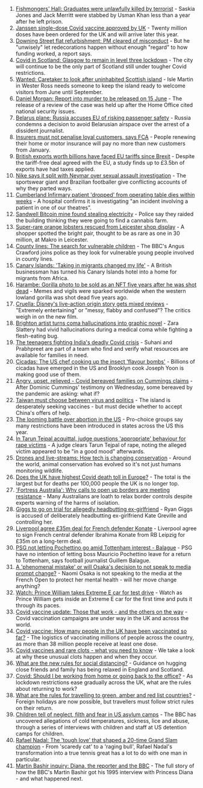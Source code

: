 1. [Fishmongers' Hall: Graduates were unlawfully killed by terrorist](https://www.bbc.co.uk/news/uk-england-london-57260509) - Saskia Jones and Jack Merritt were stabbed by Usman Khan less than a year after he left prison.
2. [Janssen single-dose Covid vaccine approved by UK](https://www.bbc.co.uk/news/health-57283837) - Twenty million doses have been ordered for the UK and will arrive later this year.
3. [Downing Street flat refurbishment: PM cleared of misconduct](https://www.bbc.co.uk/news/uk-politics-57280418) - But he "unwisely" let redecorations happen without enough "regard" to how funding worked, a report says.
4. [Covid in Scotland: Glasgow to remain in level three lockdown](https://www.bbc.co.uk/news/uk-scotland-57282902) - The city will continue to be the only part of Scotland still under tougher Covid restrictions.
5. [Wanted: Caretaker to look after uninhabited Scottish island](https://www.bbc.co.uk/news/uk-scotland-highlands-islands-57282018) - Isle Martin in Wester Ross needs someone to keep the island ready to welcome visitors from June until September.
6. [Daniel Morgan: Report into murder to be released on 15 June](https://www.bbc.co.uk/news/uk-england-london-57280333) - The release of a review of the case was held up after the Home Office cited national security issues.
7. [Belarus plane: Russia accuses EU of risking passenger safety](https://www.bbc.co.uk/news/world-europe-57279482) - Russia condemns a decision to avoid Belarusian airspace over the arrest of a dissident journalist.
8. [Insurers must not penalise loyal customers, says FCA](https://www.bbc.co.uk/news/business-57270415) - People renewing their home or motor insurance will pay no more than new customers from January.
9. [British exports worth billions have faced EU tariffs since Brexit](https://www.bbc.co.uk/news/business-57282379) - Despite the tariff-free deal agreed with the EU, a study finds up to £3.5bn of exports have had taxes applied.
10. [Nike says it split with Neymar over sexual assault investigation](https://www.bbc.co.uk/news/world-us-canada-57278258) - The sportswear giant and Brazilian footballer give conflicting accounts of why they parted ways.
11. [Cumberland Infirmary patient 'dropped' from operating table dies within weeks](https://www.bbc.co.uk/news/uk-england-cumbria-57254855) - A hospital confirms it is investigating "an incident involving a patient in one of our theatres".
12. [Sandwell Bitcoin mine found stealing electricity](https://www.bbc.co.uk/news/uk-england-birmingham-57280115) - Police say they raided the building thinking they were going to find a cannabis farm.
13. [Super-rare orange lobsters rescued from Leicester shop display](https://www.bbc.co.uk/news/uk-england-leicestershire-57283428) - A shopper spotted the bright pair, thought to be as rare as one in 30 million, at Makro in Leicester.
14. [County lines: The search for vulnerable children](https://www.bbc.co.uk/news/uk-57271269) - The BBC's Angus Crawford joins police as they look for vulnerable young people involved in county lines.
15. [Canary Islands: 'Taking in migrants changed my life'](https://www.bbc.co.uk/news/world-europe-57272811) - A British businessman has turned his Canary Islands hotel into a home for migrants from Africa.
16. [Harambe: Gorilla photo to be sold as an NFT five years after he was shot dead](https://www.bbc.co.uk/news/newsbeat-57279486) - Memes and vigils were sparked worldwide when the western lowland gorilla was shot dead five years ago.
17. [Cruella: Disney's live-action origin story gets mixed reviews](https://www.bbc.co.uk/news/entertainment-arts-57280085) - "Extremely entertaining" or "messy, flabby and confused"? The critics weigh in on the new film.
18. [Brighton artist turns coma hallucinations into graphic novel](https://www.bbc.co.uk/news/uk-england-sussex-57206923) - Zara Slattery had vivid hallucinations during a medical coma while fighting a flesh-eating bug.
19. [The teenagers fighting India's deadly Covid crisis](https://www.bbc.co.uk/news/world-57275106) - Suhani and Prabhpreet are part of a team who find and verify what resources are available for families in need.
20. [Cicadas: The US chef cooking up the insect 'flavour bombs'](https://www.bbc.co.uk/news/world-us-canada-57273056) - Billions of cicadas have emerged in the US and Brooklyn cook Joseph Yoon is making good use of them.
21. [Angry, upset, relieved - Covid bereaved families on Cummings claims](https://www.bbc.co.uk/news/uk-57271249) - After Dominic Cummings' testimony on Wednesday, some bereaved by the pandemic are asking: what if?
22. [Taiwan must choose between virus and politics](https://www.bbc.co.uk/news/world-asia-57246914) - The island is desperately seeking vaccines - but must decide whether to accept China's offers of help.
23. [The looming battle over abortion in the US](https://www.bbc.co.uk/news/world-us-canada-57208053) - Pro-choice groups say many restrictions have been introduced in states across the US this year.
24. [In Tarun Tejpal acquittal, judge questions 'appropriate' behaviour for rape victims](https://www.bbc.co.uk/news/world-asia-india-57266447) - A judge clears Tarun Tejpal of rape, noting the alleged victim appeared to be "in a good mood" afterwards.
25. [Drones and live-streams: How tech is changing conservation](https://www.bbc.co.uk/news/newsbeat-57234398) - Around the world, animal conservation has evolved so it's not just humans monitoring wildlife.
26. [Does the UK have highest Covid death toll in Europe?](https://www.bbc.co.uk/news/57268471) - The total is the largest but for deaths per 100,000 people the UK is no longer top.
27. ['Fortress Australia': Why calls to open up borders are meeting resistance](https://www.bbc.co.uk/news/world-australia-57224635) - Many Australians are loath to relax border controls despite experts warning of the harms of isolation.
28. [Giggs to go on trial for allegedly headbutting ex-girlfriend](https://www.bbc.co.uk/news/uk-wales-57280487) - Ryan Giggs is accused of deliberately headbutting ex-girlfriend Kate Greville and controlling her.
29. [Liverpool agree £35m deal for French defender Konate](https://www.bbc.co.uk/sport/football/57242659) - Liverpool agree to sign French central defender Ibrahima Konate from RB Leipzig for £35m on a long-term deal.
30. [PSG not letting Pochettino go amid Tottenham interest - Balague](https://www.bbc.co.uk/sport/football/57280769) - PSG have no intention of letting boss Mauricio Pochettino leave for a return to Tottenham, says football journalist Guillem Balague.
31. [A 'phenomenal mistake' or will Osaka's decision to not speak to media prompt change?](https://www.bbc.co.uk/sport/tennis/57270276) - Naomi Osaka is not speaking to the media at the French Open to protect her mental health - will her move change anything?
32. [Watch: Prince William takes Extreme E car for test drive](https://www.bbc.co.uk/sport/av/motorsport/57253503) - Watch as Prince William gets inside an Extreme E car for the first time and puts it through its paces.
33. [Covid vaccine update: Those that work - and the others on the way](https://www.bbc.co.uk/news/health-51665497) - Covid vaccination campaigns are under way in the UK and across the world.
34. [Covid vaccine: How many people in the UK have been vaccinated so far?](https://www.bbc.co.uk/news/health-55274833) - The logistics of vaccinating millions of people across the country, as more than 38 million people receive at least one dose.
35. [Covid vaccines and rare clots - what you need to know](https://www.bbc.co.uk/news/health-56674796) - We take a look at why these unusual clots happen and when they occur.
36. [What are the new rules for social distancing?](https://www.bbc.co.uk/news/uk-51506729) - Guidance on hugging close friends and family has being relaxed in England and Scotland.
37. [Covid: Should I be working from home or going back to the office?](https://www.bbc.co.uk/news/business-52567567) - As lockdown restrictions ease gradually across the UK, what are the rules about returning to work?
38. [What are the rules for travelling to green, amber and red list countries?](https://www.bbc.co.uk/news/explainers-52544307) - Foreign holidays are now possible, but travellers must follow strict rules on their return.
39. [Children tell of neglect, filth and fear in US asylum camps](https://www.bbc.co.uk/news/world-us-canada-57149721) - The BBC has uncovered allegations of cold temperatures, sickness, lice and abuse, through a series of interviews with children and staff at US detention camps for children.
40. [Rafael Nadal: The 'tough love' that shaped a 20-time Grand Slam champion](https://www.bbc.co.uk/sport/tennis/56090941) - From 'scaredy cat' to a 'raging bull', Rafael Nadal's transformation into a true tennis great has a lot to do with one man in particular.
41. [Martin Bashir inquiry: Diana, the reporter and the BBC](https://www.bbc.co.uk/news/uk-56680229) - The full story of how the BBC's Martin Bashir got his 1995 interview with Princess Diana - and what happened next.

